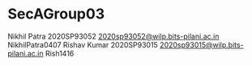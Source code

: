 # SecAGroup03
Nikhil Patra 2020SP93052 2020sp93052@wilp.bits-pilani.ac.in NikhilPatra0407
Rishav Kumar 2020SP93015 2020sp93015@wilp.bits-pilani.ac.in Rish1416
